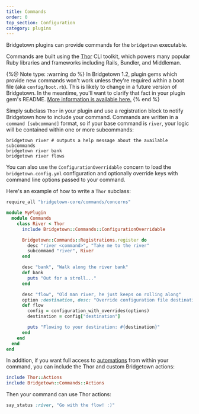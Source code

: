 ```yaml
---
title: Commands
order: 0
top_section: Configuration
category: plugins
---
```


Bridgetown plugins can provide commands for the `bridgetown` executable.

Commands are built using the [Thor](https://github.com/erikhuda/thor) CLI
toolkit, which powers many popular Ruby libraries and frameworks including
Rails, Bundler, and Middleman.

{%@ Note type: :warning do %}
  In Bridgetown 1.2, plugin gems which provide new commands won't work unless they're required within a boot file (aka `config/boot.rb`). This is likely to change in a future version of Bridgetown. In the meantime, you'll want to clarify that fact in your plugin gem's README. [More information is available here.](/docs/configuration/initializers#low-level-boot-customization)
{% end %}

Simply subclass `Thor` in your plugin and use a registration block to notify
Bridgetown how to include your command. Commands are written in a `command [subcommand]`
format, so if your base command is `river`, your logic will be contained
within one or more subcommands:

```
bridgetown river # outputs a help message about the available subcommands
bridgetown river bank
bridgetown river flows
```

You can also use the `ConfigurationOverridable` concern to load the
`bridgetown.config.yml` configuration and optionally override keys with
command line options passed to your command.

Here's an example of how to write a `Thor` subclass:

```ruby
require_all "bridgetown-core/commands/concerns"

module MyPlugin
  module Commands
    class River < Thor
      include Bridgetown::Commands::ConfigurationOverridable

      Bridgetown::Commands::Registrations.register do
        desc "river <command>", "Take me to the river"
        subcommand "river", River
      end

      desc "bank", "Walk along the river bank"
      def bank
        puts "Out for a stroll..."
      end

      desc "flow", "Old man river, he just keeps on rolling along"
      option :destination, desc: "Override configuration file destination"
      def flow
        config = configuration_with_overrides(options)
        destination = config["destination"]

        puts "Flowing to your destination: #{destination}"
      end
    end
  end
end
```

In addition, if you want full access to [automations](/docs/automations) from
within your command, you can include the Thor and custom Bridgetown actions:

```ruby
include Thor::Actions
include Bridgetown::Commands::Actions
```

Then your command can use Thor actions:

```ruby
say_status :river, "Go with the flow! :)"
```
